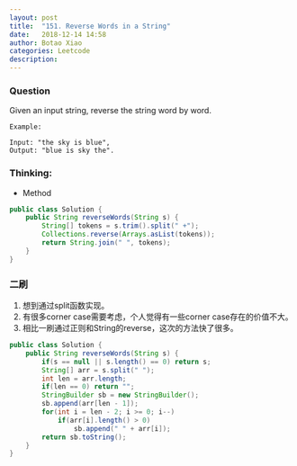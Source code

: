 ```yaml
---
layout: post
title:  "151. Reverse Words in a String"
date:   2018-12-14 14:58
author: Botao Xiao
categories: Leetcode
description:
---
```

### Question
Given an input string, reverse the string word by word.

```
Example:

Input: "the sky is blue",
Output: "blue is sky the".

```


### Thinking:
* Method

```Java
public class Solution {
    public String reverseWords(String s) {
        String[] tokens = s.trim().split(" +");
        Collections.reverse(Arrays.asList(tokens));
	    return String.join(" ", tokens);
    }
}
```

### 二刷
1. 想到通过split函数实现。
2. 有很多corner case需要考虑，个人觉得有一些corner case存在的价值不大。
3. 相比一刷通过正则和String的reverse，这次的方法快了很多。
```Java
public class Solution {
    public String reverseWords(String s) {
        if(s == null || s.length() == 0) return s;
        String[] arr = s.split(" ");
        int len = arr.length;
        if(len == 0) return "";
        StringBuilder sb = new StringBuilder();
        sb.append(arr[len - 1]);
        for(int i = len - 2; i >= 0; i--)
            if(arr[i].length() > 0)
                sb.append(" " + arr[i]);
        return sb.toString();
    }
}
```